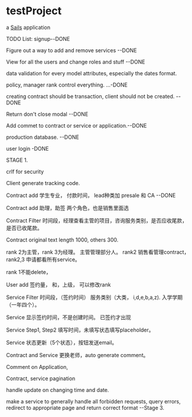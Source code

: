 # testProject

a [Sails](http://sailsjs.org) application


TODO List:
signup--DONE

Figure out a way to add and remove services --DONE

View for all the users and change roles and stuff --DONE

data validation for every model attributes, especially the dates format. 

policy, manager rank control everything. ...-DONE

creating contract should be transaction, client should not be created.  --DONE

Return don't close modal --DONE


Add commet to contract or service or application.--DONE

production database. --DONE

user login -DONE


STAGE 1. 

crlf for security

Client generate tracking code. 

Contract add 学生专业， 付款时间， lead种类加 presale 和 CA --DONE

Contract add 助理，助签 两个角色，也是销售里面选

Contract Filter 时间段，经理查看主管的项目，咨询服务类别，是否应收尾款，是否已收尾款。

Contract original text length 1000, others 300. 

rank 2为主管，rank 3为经理。 主管管理部分人。  rank2 销售看管理contract， rank2,3 申请都看所有service。

rank 1不能delete， 

User add 签约量， 和，上级， 可以修改rank

Service Filter 时间段，（签约时间） 服务类别（大类， i,d,e,b,a,z). 入学学期（一年四个）。 

Service 显示签约时间，不是创建时间。 已签约才出现

Service Step1, Step2 填写时间，未填写状态填写placeholder。 

Service 状态更新（5个状态），按钮发送email。 

Contract and Service 更换老师，auto generate comment。 

Comment on Application, 






Contract, service pagination


handle update on changing time and date. 

make a service to generally handle all forbidden requests, query errors,  redirect to appropriate page and return correct format --Stage 3.


